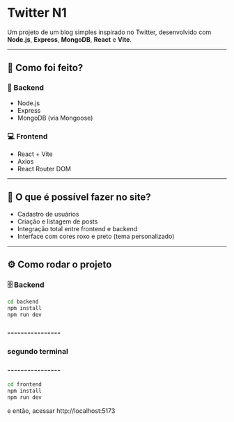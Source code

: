 # Twitter N1

Um projeto de um blog simples inspirado no Twitter, desenvolvido com **Node.js**, **Express**, **MongoDB**, **React** e **Vite**.

---

## 🚀 Como foi feito?

### 🧠 Backend
- Node.js
- Express
- MongoDB (via Mongoose)

### 💻 Frontend
- React + Vite
- Axios
- React Router DOM

---

## 🧩 O que é possível fazer no site?

- Cadastro de usuários  
- Criação e listagem de posts  
- Integração total entre frontend e backend  
- Interface com cores roxo e preto (tema personalizado)

---

## ⚙️ Como rodar o projeto

### 🗄️ Backend
```bash
cd backend
npm install
npm run dev
```
### ----------------
### segundo terminal
### ----------------
```bash
cd frontend
npm install
npm run dev
```
e então, acessar http://localhost:5173
